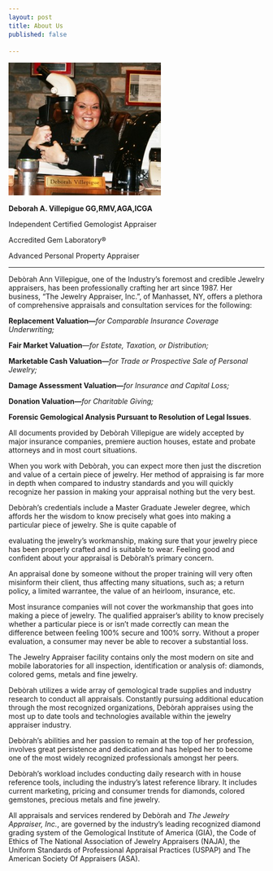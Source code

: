 ```yaml
---
layout: post
title: About Us
published: false

---
```

![](/uploads/Screen-Shot-2015-04-11-at-10.15.34-PM-300x261.jpg)

**Deborah A. Villepigue GG,RMV,AGA,ICGA**

Independent Certified Gemologist Appraiser

Accredited Gem Laboratory®

Advanced Personal Property Appraiser

***

Debòrah Ann Villepigue, one of the Industry’s foremost and credible Jewelry appraisers, has been professionally crafting her art since 1987. Her business, “The Jewelry Appraiser, Inc.”, of Manhasset, NY, offers a plethora of comprehensive appraisals and consultation services for the following:

**Replacement Valuation—**_for Comparable Insurance Coverage Underwriting;_

**Fair Market Valuation**—_for Estate, Taxation, or Distribution;_

**Marketable Cash Valuation—**_for Trade or Prospective Sale of Personal Jewelry;_

**Damage Assessment Valuation—**_for Insurance and Capital Loss;_

**Donation Valuation—**_for Charitable Giving;_

**Forensic Gemological Analysis Pursuant to Resolution of Legal Issues**.

All documents provided by Debòrah Villepigue are widely accepted by major insurance companies, premiere auction houses, estate and probate attorneys and in most court situations.

When you work with Debòrah, you can expect more then just the discretion and value of a certain piece of jewelry. Her method of appraising is far more in depth when compared to industry standards and you will quickly recognize her passion in making your appraisal nothing but the very best.

Debòrah’s credentials include a Master Graduate Jeweler degree, which affords her the wisdom to know precisely what goes into making a particular piece of jewelry. She is quite capable of

evaluating the jewelry’s workmanship, making sure that your jewelry piece has been properly crafted and is suitable to wear. Feeling good and confident about your appraisal is Debòrah’s primary concern.

An appraisal done by someone without the proper training will very often misinform their client, thus affecting many situations, such as; a return policy, a limited warrantee, the value of an heirloom, insurance, etc.

Most insurance companies will not cover the workmanship that goes into making a piece of jewelry. The qualified appraiser’s ability to know precisely whether a particular piece is or isn’t made correctly can mean the difference between feeling 100% secure and 100% sorry. Without a proper evaluation, a consumer may never be able to recover a substantial loss.

The Jewelry Appraiser facility contains only the most modern on site and mobile laboratories for all inspection, identification or analysis of: diamonds, colored gems, metals and fine jewelry.

Debòrah utilizes a wide array of gemological trade supplies and industry research to conduct all appraisals. Constantly pursuing additional education through the most recognized organizations, Debòrah appraises using the most up to date tools and technologies available within the jewelry appraiser industry.

Debòrah’s abilities and her passion to remain at the top of her profession, involves great persistence and dedication and has helped her to become one of the most widely recognized professionals amongst her peers.

Debòrah’s workload includes conducting daily research with in house reference tools, including the industry’s latest reference library. It includes current marketing, pricing and consumer trends for diamonds, colored gemstones, precious metals and fine jewelry.

All appraisals and services rendered by Debòrah and _The Jewelry Appraiser, Inc._, are governed by the industry’s leading recognized diamond grading system of the Gemological Institute of America (GIA), the Code of Ethics of The National Association of Jewelry Appraisers (NAJA), the Uniform Standards of Professional Appraisal Practices (USPAP) and The American Society Of Appraisers (ASA).